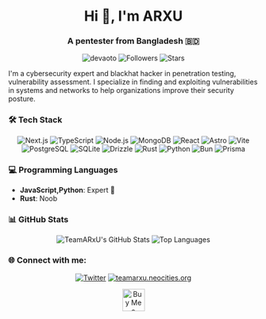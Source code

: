 <h1 align="center">Hi 👋, I'm ARXU</h1>
<h3 align="center">A pentester from Bangladesh 🇧🇩</h3>

<p align="center">
  <img src="https://komarev.com/ghpvc/?username=teamarxu&label=Profile%20views&color=0e75b6&style=flat" alt="devaoto" />
  <img src="https://img.shields.io/github/followers/teamarxu?label=Followers" alt="Followers" />
  <img src="https://img.shields.io/github/stars/teamarxu?label=Stars" alt="Stars" />
</p>

I'm a cybersecurity expert and blackhat hacker in penetration testing, vulnerability assessment. I specialize in finding and exploiting vulnerabilities in systems and networks to help organizations improve their security posture.

### 🛠️ Tech Stack
<p align="center">
  <img src="https://img.shields.io/badge/Next.js-000000?style=for-the-badge&logo=next.js&logoColor=white" alt="Next.js" />
  <img src="https://img.shields.io/badge/TypeScript-007ACC?style=for-the-badge&logo=typescript&logoColor=white" alt="TypeScript" />
  <img src="https://img.shields.io/badge/Node.js-43853D?style=for-the-badge&logo=node.js&logoColor=white" alt="Node.js" />
  <img src="https://img.shields.io/badge/MongoDB-47A248?style=for-the-badge&logo=mongodb&logoColor=white" alt="MongoDB" />
  <img src="https://img.shields.io/badge/React-61DAFB?style=for-the-badge&logo=react&logoColor=black" alt="React" />
  <img src="https://img.shields.io/badge/Astro-FF5D01?style=for-the-badge&logo=astro&logoColor=white" alt="Astro" />
  <img src="https://img.shields.io/badge/Vite-646CFF?style=for-the-badge&logo=vite&logoColor=white" alt="Vite" />
  <img src="https://img.shields.io/badge/PostgreSQL-4169E1?style=for-the-badge&logo=postgresql&logoColor=white" alt="PostgreSQL" />
  <img src="https://img.shields.io/badge/SQLite-003B57?style=for-the-badge&logo=sqlite&logoColor=white" alt="SQLite" />
  <img src="https://img.shields.io/badge/Drizzle-FF69B4?style=for-the-badge&logo=drizzle&logoColor=white" alt="Drizzle" />
  <img src="https://img.shields.io/badge/Rust-000000?style=for-the-badge&logo=rust&logoColor=white" alt="Rust" />
  <img src="https://img.shields.io/badge/Python-3776AB?style=for-the-badge&logo=python&logoColor=white" alt="Python" />
  <img src="https://img.shields.io/badge/Bun-3C3C3D?style=for-the-badge&logo=bun&logoColor=white" alt="Bun" />
  <img src="https://img.shields.io/badge/Prisma-2D3748?style=for-the-badge&logo=prisma&logoColor=white" alt="Prisma" />
</p>

### 💻 Programming Languages
- **JavaScript,Python**: Expert 💪
- **Rust**: Noob

### 📊 GitHub Stats

<p align="center">
  <img src="https://github-readme-stats.vercel.app/api?username=teamarxu&show_icons=true&theme=codeSTACKr" alt="TeamARxU's GitHub Stats" />
    <img src="https://github-readme-stats.vercel.app/api/top-langs/?username=teamarxu&langs_count=8&theme=codeSTACKr&layout=compact" alt="Top Languages" />
</p>

### 🌐 Connect with me:
<p align="center">
  <a href="https://twitter.com/#" target="blank"><img src="https://img.shields.io/badge/Twitter-1DA1F2?style=for-the-badge&logo=twitter&logoColor=white" alt="Twitter"/></a>
<a href="https://www.teamarxu.neocities.org/" target="blank">
  <img src="https://img.shields.io/badge/Website-0A0A0A?style=for-the-badge&logo=internet-explorer&logoColor=white" alt="teamarxu.neocities.org"/>
</a>
</p>

<p align="center">
  <a href="https://ko-fi.com/Q5Q7FZAHA" target="_blank">
    <img height="45" style="border:0px;height:45px;" src="https://storage.ko-fi.com/cdn/kofi3.png?v=3" alt="Buy Me a Coffee at ko-fi.com" />
  </a>
</p>
